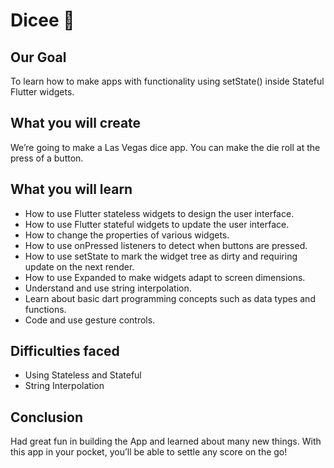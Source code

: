 # Dicee 🎲

## Our Goal

To learn how to make apps with functionality using setState() inside Stateful Flutter widgets.


## What you will create

We’re going to make a Las Vegas dice app. You can make the die roll at the press of a button.


## What you will learn

- How to use Flutter stateless widgets to design the user interface.
- How to use Flutter stateful widgets to update the user interface.
- How to change the properties of various widgets.
- How to use onPressed listeners to detect when buttons are pressed.
- How to use setState to mark the widget tree as dirty and requiring update on the next render.
- How to use Expanded to make widgets adapt to screen dimensions.
- Understand and use string interpolation.
- Learn about basic dart programming concepts such as data types and functions.
- Code and use gesture controls.


## Difficulties faced

- Using Stateless and Stateful
- String Interpolation

## Conclusion

Had great fun in building the App and learned about many new things. With this app in your pocket, you’ll be able to settle any score on the go!
